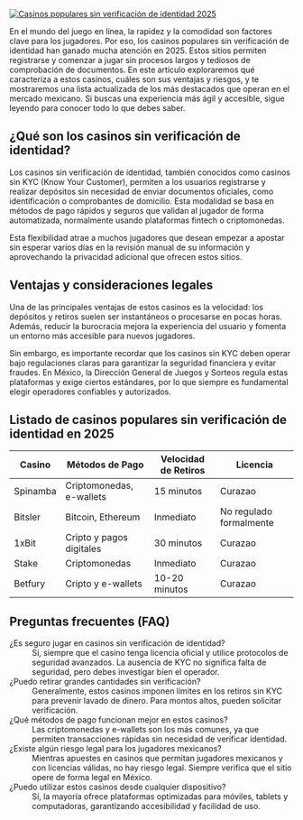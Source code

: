 [![Casinos populares sin verificación de identidad 2025](https://123-caf.pages.dev/gitsignup.png)](https://vrmoo.ru/Bt82HjjY)

<p>En el mundo del juego en línea, la rapidez y la comodidad son factores clave para los jugadores. Por eso, los casinos populares sin verificación de identidad han ganado mucha atención en 2025. Estos sitios permiten registrarse y comenzar a jugar sin procesos largos y tediosos de comprobación de documentos. En este artículo exploraremos qué caracteriza a estos casinos, cuáles son sus ventajas y riesgos, y te mostraremos una lista actualizada de los más destacados que operan en el mercado mexicano. Si buscas una experiencia más ágil y accesible, sigue leyendo para conocer todo lo que debes saber.</p>  <h2>¿Qué son los casinos sin verificación de identidad?</h2> <p>Los casinos sin verificación de identidad, también conocidos como casinos sin KYC (Know Your Customer), permiten a los usuarios registrarse y realizar depósitos sin necesidad de enviar documentos oficiales, como identificación o comprobantes de domicilio. Esta modalidad se basa en métodos de pago rápidos y seguros que validan al jugador de forma automatizada, normalmente usando plataformas fintech o criptomonedas.</p> <p>Esta flexibilidad atrae a muchos jugadores que desean empezar a apostar sin esperar varios días en la revisión manual de su información y aprovechando la privacidad adicional que ofrecen estos sitios.</p>  <h2>Ventajas y consideraciones legales</h2> <p>Una de las principales ventajas de estos casinos es la velocidad: los depósitos y retiros suelen ser instantáneos o procesarse en pocas horas. Además, reducir la burocracia mejora la experiencia del usuario y fomenta un entorno más accesible para nuevos jugadores.</p> <p>Sin embargo, es importante recordar que los casinos sin KYC deben operar bajo regulaciones claras para garantizar la seguridad financiera y evitar fraudes. En México, la Dirección General de Juegos y Sorteos regula estas plataformas y exige ciertos estándares, por lo que siempre es fundamental elegir operadores confiables y autorizados.</p>  <h2>Listado de casinos populares sin verificación de identidad en 2025</h2> <table>   <thead>     <tr>       <th>Casino</th>       <th>Métodos de Pago</th>       <th>Velocidad de Retiros</th>       <th>Licencia</th>     </tr>   </thead>   <tbody>     <tr>       <td>Spinamba</td>       <td>Criptomonedas, e-wallets</td>       <td>15 minutos</td>       <td>Curazao</td>     </tr>     <tr>       <td>Bitsler</td>       <td>Bitcoin, Ethereum</td>       <td>Inmediato</td>       <td>No regulado formalmente</td>     </tr>     <tr>       <td>1xBit</td>       <td>Cripto y pagos digitales</td>       <td>30 minutos</td>       <td>Curazao</td>     </tr>     <tr>       <td>Stake</td>       <td>Criptomonedas</td>       <td>Inmediato</td>       <td>Curazao</td>     </tr>     <tr>       <td>Betfury</td>       <td>Cripto y e-wallets</td>       <td>10-20 minutos</td>       <td>Curazao</td>     </tr>   </tbody> </table>  <h2>Preguntas frecuentes (FAQ)</h2> <dl>   <dt>¿Es seguro jugar en casinos sin verificación de identidad?</dt>   <dd>Sí, siempre que el casino tenga licencia oficial y utilice protocolos de seguridad avanzados. La ausencia de KYC no significa falta de seguridad, pero debes investigar bien el operador.</dd>    <dt>¿Puedo retirar grandes cantidades sin verificación?</dt>   <dd>Generalmente, estos casinos imponen límites en los retiros sin KYC para prevenir lavado de dinero. Para montos altos, pueden solicitar verificación.</dd>    <dt>¿Qué métodos de pago funcionan mejor en estos casinos?</dt>   <dd>Las criptomonedas y e-wallets son los más comunes, ya que permiten transacciones rápidas sin necesidad de verificar identidad.</dd>    <dt>¿Existe algún riesgo legal para los jugadores mexicanos?</dt>   <dd>Mientras apuestes en casinos que permitan jugadores mexicanos y con licencias válidas, no hay riesgo legal. Siempre verifica que el sitio opere de forma legal en México.</dd>    <dt>¿Puedo utilizar estos casinos desde cualquier dispositivo?</dt>   <dd>Sí, la mayoría ofrece plataformas optimizadas para móviles, tablets y computadoras, garantizando accesibilidad y facilidad de uso.</dd> </dl>